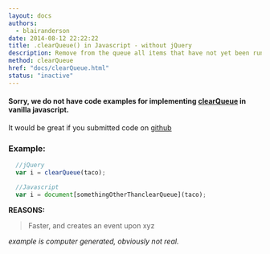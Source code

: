```yaml
---
layout: docs
authors:
  - blairanderson
date: 2014-08-12 22:22:22
title: .clearQueue() in Javascript - without jQuery
description: Remove from the queue all items that have not yet been run.
method: clearQueue
href: "docs/clearQueue.html"
status: "inactive"
---
```


#### Sorry, we do not have code examples for implementing [clearQueue](http://api.jquery.com/clearQueue/) in vanilla javascript.

It would be great if you submitted code on [github](https://github.com/blairanderson/without-jquery/blob/master/docs/clearQueue.md)

### Example:

```javascript
  //jQuery
  var i = clearQueue(taco);

  //Javascript
  var i = document[somethingOtherThanclearQueue](taco);

```

**REASONS:**
> Faster, and creates an event upon xyz

*example is computer generated, obviously not real.*
